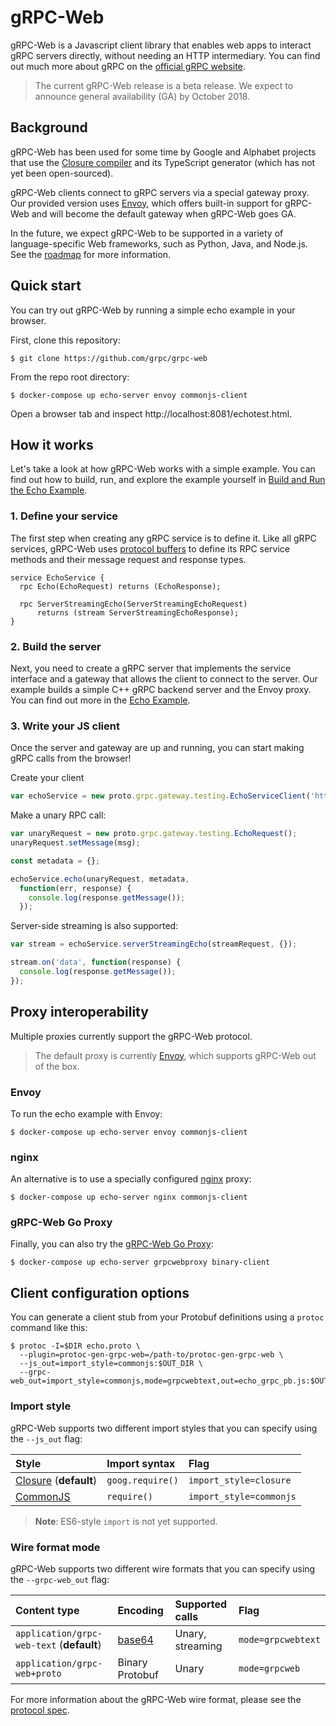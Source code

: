 # gRPC-Web

gRPC-Web is a Javascript client library that enables web apps to interact
gRPC servers directly, without needing an HTTP intermediary. You can find
out much more about gRPC on the [official gRPC website](https://grpc.io).

> The current gRPC-Web release is a beta release. We expect to announce
> general availability (GA) by October 2018.

## Background

gRPC-Web has been used for some time by Google and Alphabet projects that
use the [Closure compiler](https://github.com/google/closure-compiler)
and its TypeScript generator (which has not yet been open-sourced).

gRPC-Web clients connect to gRPC servers via a special gateway proxy. Our
provided version uses [Envoy](https://www.envoyproxy.io/), which offers
built-in support for gRPC-Web and will become the default gateway when
gRPC-Web goes GA.

In the future, we expect gRPC-Web to be supported in a variety of
language-specific Web frameworks, such as Python, Java, and Node.js. See
the [roadmap](https://github.com/grpc/grpc-web/blob/master/ROADMAP.md)
for more information.

## Quick start

You can try out gRPC-Web by running a simple echo example in your browser.

First, clone this repository:

```shell
$ git clone https://github.com/grpc/grpc-web
```

From the repo root directory:

```shell
$ docker-compose up echo-server envoy commonjs-client
```

Open a browser tab and inspect http://localhost:8081/echotest.html.

## How it works

Let's take a look at how gRPC-Web works with a simple example. You can find out
how to build, run, and explore the example yourself in
[Build and Run the Echo Example](net/grpc/gateway/examples/echo).

### 1. Define your service

The first step when creating any gRPC service is to define it. Like all gRPC
services, gRPC-Web uses [protocol buffers](https://developers.google.com/protocol-buffers/)
to define its RPC service methods and their message request and response types.

```grpc
service EchoService {
  rpc Echo(EchoRequest) returns (EchoResponse);

  rpc ServerStreamingEcho(ServerStreamingEchoRequest)
      returns (stream ServerStreamingEchoResponse);
}
```

### 2. Build the server

Next, you need to create a gRPC server that implements the service interface and a
gateway that allows the client to connect to the server. Our example builds a
simple C++ gRPC backend server and the Envoy proxy. You can find out more in
the [Echo Example](net/grpc/gateway/examples/echo).

### 3. Write your JS client

Once the server and gateway are up and running, you can start making gRPC calls
from the browser!

Create your client

```js
var echoService = new proto.grpc.gateway.testing.EchoServiceClient('http://localhost:8080');
```

Make a unary RPC call:

```js
var unaryRequest = new proto.grpc.gateway.testing.EchoRequest();
unaryRequest.setMessage(msg);

const metadata = {};

echoService.echo(unaryRequest, metadata,
  function(err, response) {
    console.log(response.getMessage());
  });
```

Server-side streaming is also supported:

```js
var stream = echoService.serverStreamingEcho(streamRequest, {});

stream.on('data', function(response) {
  console.log(response.getMessage());
});
```

## Proxy interoperability

Multiple proxies currently support the gRPC-Web protocol.

> The default proxy is currently [Envoy](https://envoyproxy.io), which supports
> gRPC-Web out of the box.

### Envoy

To run the echo example with Envoy:

```shell
$ docker-compose up echo-server envoy commonjs-client
```

### nginx

An alternative is to use a specially configured [nginx](https://nginx.org) proxy: 

```shell
$ docker-compose up echo-server nginx commonjs-client
```

### gRPC-Web Go Proxy

Finally, you can also try the
[gRPC-Web Go Proxy](https://github.com/improbable-eng/grpc-web/tree/master/go/grpcwebproxy):

```shell
$ docker-compose up echo-server grpcwebproxy binary-client
```

## Client configuration options

You can generate a client stub from your Protobuf definitions using a `protoc`
command like this:

```shell
$ protoc -I=$DIR echo.proto \
  --plugin=protoc-gen-grpc-web=/path-to/protoc-gen-grpc-web \
  --js_out=import_style=commonjs:$OUT_DIR \
  --grpc-web_out=import_style=commonjs,mode=grpcwebtext,out=echo_grpc_pb.js:$OUT_DIR
```

### Import style

gRPC-Web supports two different import styles that you can specify using the `--js_out` flag:

Style | Import syntax | Flag
:-----|:--------------|:----
[Closure](https://developers.google.com/closure/library/) (**default**) | `goog.require()` | `import_style=closure`
[CommonJS](https://requirejs.org/docs/commonjs.html) | `require()` | `import_style=commonjs`

> **Note**: ES6-style `import` is not yet supported.

### Wire format mode

gRPC-Web supports two different wire formats that you can specify using the `--grpc-web_out` flag:

Content type | Encoding | Supported calls | Flag
:------------|:---------|:----------------|:----
`application/grpc-web-text` (**default**) | [base64](https://en.wikipedia.org/wiki/Base64) | Unary, streaming | `mode=grpcwebtext`
`application/grpc-web+proto` | Binary Protobuf | Unary | `mode=grpcweb`

For more information about the gRPC-Web wire format, please see the
[protocol spec](https://github.com/grpc/grpc/blob/master/doc/PROTOCOL-WEB.md#protocol-differences-vs-grpc-over-http2).
